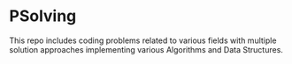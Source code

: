 # PSolving

This repo includes coding problems related to various fields with multiple solution approaches implementing various Algorithms and Data Structures.